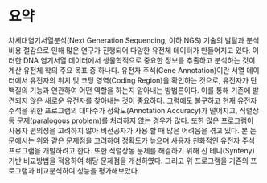 # 요약

차세대염기서열분석(Next Generation Sequencing, 이하 NGS) 기술의 발달과 분석 비용 절감으로 인해 많은 연구가 진행되어 다양한 유전체 데이터가 
만들어지고 있다. 이러한 DNA 염기서열 데이터에서 생물학적으로 중요한 정보를 추출하고 분석하는 것이 계산 유전체 학의 주요 목표 중 하나다. 
유전자 주석(Gene Annotation)이란 서열 데이터에서 유전자의 위치 및 코딩 영역(Coding Region)을 확인하는 것으로, 유전자가 단백질의 기능과 
연관하여 어떤 역할을 하는지 알아내는 방법론이다. 이를 통해 기존에 발견되지 않은 새로운 유전자를 찾아내는 것이 중요하다. 그럼에도 불구하고
현재 유전자 주석을 위한 프로그램의 대다수가 정확도(Annotation Accuracy)가 떨어지고, 직렬상동 문제(paralogous problem)를 처리하지 않는 경우가 
많다. 또한 많은 프로그램이 사용자 편의성을 고려하지 않아 비전공자가 사용 할 때 많은 어려움을 겪고 있다. 본 논문에서는 위와 같은 문제점을 
고려하여 정확도가 높으며 사용자 친화적인 유전자 주석 프로그램을 개발하려고 한다. 또한 직렬상동 문제를 해결하기 위해 신 테니(Synteny) 기반 
비교방법을 적용하여 해당 문제점을 개선하였다. 그리고 위 프로그램을 기존의 프로그램과 비교분석하여 성능을 평가해보았다. 
